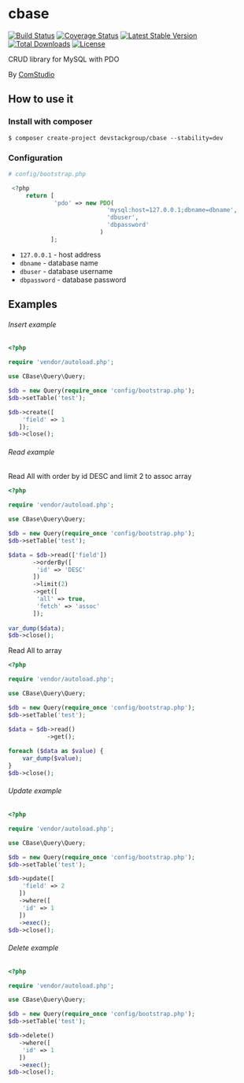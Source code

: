 # cbase
[![Build Status](https://travis-ci.org/devstackgroup/cbase.svg?branch=master)](https://travis-ci.org/devstackgroup/cbase)
[![Coverage Status](https://coveralls.io/repos/devstackgroup/cbase/badge.svg?branch=master&service=github)](https://coveralls.io/github/devstackgroup/cbase?branch=master)
[![Latest Stable Version](https://poser.pugx.org/devstackgroup/cbase/v/stable)](https://packagist.org/packages/devstackgroup/cbase) [![Total Downloads](https://poser.pugx.org/devstackgroup/cbase/downloads)](https://packagist.org/packages/devstackgroup/cbase)  [![License](https://poser.pugx.org/devstackgroup/cbase/license)](https://packagist.org/packages/devstackgroup/cbase)

CRUD library for MySQL with PDO

By [ComStudio](http://comstudio.pl)

## How to use it

### Install with composer

```
$ composer create-project devstackgroup/cbase --stability=dev
```
### Configuration

```php
# config/bootstrap.php

 <?php
     return [
             'pdo' => new PDO(
                            'mysql:host=127.0.0.1;dbname=dbname',
                            'dbuser',
                            'dbpassword'
                          )
            ];

```
* ```127.0.0.1``` - host address
* ```dbname``` - database name
* ```dbuser``` - database username
* ```dbpassword``` - database password

## Examples
###### Insert example
```php
<?php

require 'vendor/autoload.php';

use CBase\Query\Query;

$db = new Query(require_once 'config/bootstrap.php');
$db->setTable('test');

$db->create([
    'field' => 1
   ]);
$db->close();
```

###### Read example
Read All with order by id DESC and limit 2 to assoc array
```php
<?php

require 'vendor/autoload.php';

use CBase\Query\Query;

$db = new Query(require_once 'config/bootstrap.php');
$db->setTable('test');

$data = $db->read(['field'])
	   ->orderBy([
	    'id' => 'DESC'
	   ])
	   ->limit(2)
	   ->get([
	    'all' => true, 
	    'fetch' => 'assoc'
	   ]);
			
var_dump($data);
$db->close();
```
Read All to array
```php
<?php

require 'vendor/autoload.php';

use CBase\Query\Query;

$db = new Query(require_once 'config/bootstrap.php');
$db->setTable('test');

$data = $db->read()
           ->get();
			
foreach ($data as $value) {
	var_dump($value);
}
$db->close();
```

###### Update example
```php
<?php

require 'vendor/autoload.php';

use CBase\Query\Query;

$db = new Query(require_once 'config/bootstrap.php');
$db->setTable('test');

$db->update([
    'field' => 2
   ])
   ->where([
    'id' => 1
   ])
   ->exec();
$db->close();
```

###### Delete example
```php
<?php

require 'vendor/autoload.php';

use CBase\Query\Query;

$db = new Query(require_once 'config/bootstrap.php');
$db->setTable('test');

$db->delete()
   ->where([
    'id' => 1
   ])
   ->exec();
$db->close();
```
